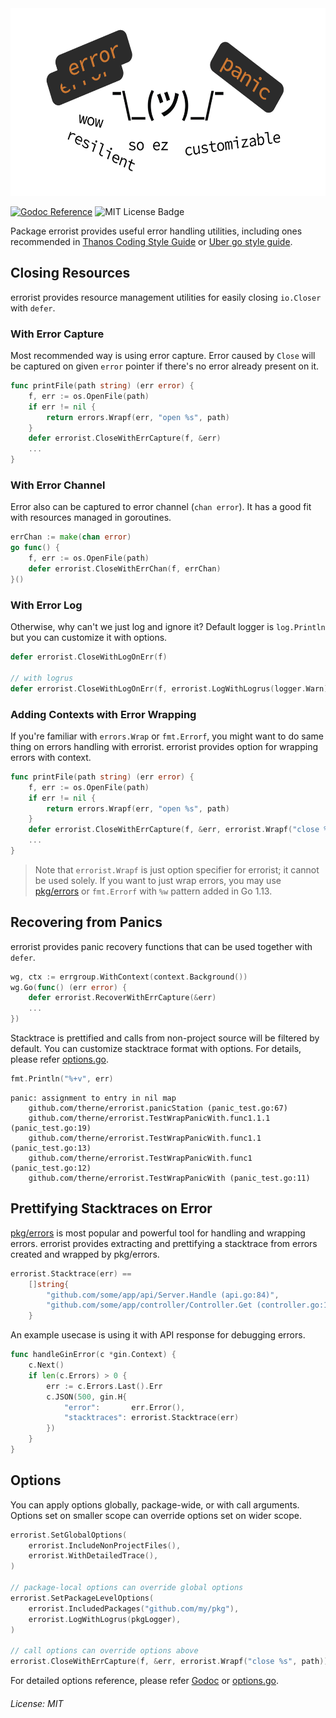 <img src="https://raw.githubusercontent.com/therne/errorist/master/docs/logo.png" alt="errorist" height="300px" />


[![Godoc Reference](http://img.shields.io/badge/godoc-reference-5272B4.svg?style=for-the-badge)](https://pkg.go.dev/github.com/therne/errorist)
![MIT License Badge](https://img.shields.io/github/license/therne/errorist?style=for-the-badge)

Package errorist provides useful error handling utilities, including ones recommended in
[Thanos Coding Style Guide](https://thanos.io/contributing/coding-style-guide.md/#defers-don-t-forget-to-check-returned-errors)
or [Uber go style guide](https://github.com/uber-go/guide/blob/master/style.md).

## Closing Resources

errorist provides resource management utilities for easily closing `io.Closer` with `defer`.

### With Error Capture

Most recommended way is using error capture. Error caused by `Close` will be captured on given `error` pointer
 if there's no error already present on it.

```go
func printFile(path string) (err error) {
    f, err := os.OpenFile(path)
    if err != nil {
        return errors.Wrapf(err, "open %s", path)
    }
    defer errorist.CloseWithErrCapture(f, &err)
    ...
}
```

### With Error Channel

Error also can be captured to error channel (`chan error`). It has a good fit with resources managed in goroutines.

```go
errChan := make(chan error)
go func() {
    f, err := os.OpenFile(path)
    defer errorist.CloseWithErrChan(f, errChan)
}()
```


### With Error Log

Otherwise, why can't we just log and ignore it? Default logger is `log.Println` but you can customize it with options.


```go
defer errorist.CloseWithLogOnErr(f)

// with logrus
defer errorist.CloseWithLogOnErr(f, errorist.LogWithLogrus(logger.Warn))
```

### Adding Contexts with Error Wrapping

If you're familiar with `errors.Wrap` or `fmt.Errorf`, you might want to do same thing on errors handling with errorist.
errorist provides option for wrapping errors with context.

```go
func printFile(path string) (err error) {
    f, err := os.OpenFile(path)
    if err != nil {
        return errors.Wrapf(err, "open %s", path)
    }
    defer errorist.CloseWithErrCapture(f, &err, errorist.Wrapf("close %s", path))
    ...
}
```

> Note that `errorist.Wrapf` is just option specifier for errorist; it cannot be used solely.
If you want to just wrap errors, you may use [pkg/errors](http://github.com/pkg/errors) or `fmt.Errorf` with `%w` pattern added in Go 1.13.


## Recovering from Panics

errorist provides panic recovery functions that can be used together with `defer`.

```go
wg, ctx := errgroup.WithContext(context.Background())
wg.Go(func() (err error) {
    defer errorist.RecoverWithErrCapture(&err)
    ...
})
```

Stacktrace is prettified and calls from non-project source will be filtered by default.
You can customize stacktrace format with options. For details, please refer
[options.go](https://github.com/therne/errorist/blob/master/options.go).

```go
fmt.Println("%+v", err)
```

```
panic: assignment to entry in nil map
    github.com/therne/errorist.panicStation (panic_test.go:67)
    github.com/therne/errorist.TestWrapPanicWith.func1.1.1 (panic_test.go:19)
    github.com/therne/errorist.TestWrapPanicWith.func1.1 (panic_test.go:13)
    github.com/therne/errorist.TestWrapPanicWith.func1 (panic_test.go:12)
    github.com/therne/errorist.TestWrapPanicWith (panic_test.go:11)
```

## Prettifying Stacktraces on Error

[pkg/errors](http://github.com/pkg/errors) is most popular and powerful tool for handling and wrapping errors.
errorist provides extracting and prettifying a stacktrace from errors created and wrapped by pkg/errors.

```go
errorist.Stacktrace(err) ==
    []string{
        "github.com/some/app/api/Server.Handle (api.go:84)",
        "github.com/some/app/controller/Controller.Get (controller.go:11)",
    }
```

An example usecase is using it with API response for debugging errors.

```go
func handleGinError(c *gin.Context) {
    c.Next()
    if len(c.Errors) > 0 {
        err := c.Errors.Last().Err
        c.JSON(500, gin.H{
            "error":       err.Error(),
            "stacktraces": errorist.Stacktrace(err)
        })
    }
}
```

## Options

You can apply options globally, package-wide, or with call arguments. Options set on smaller scope can override options set on wider scope.

```go
errorist.SetGlobalOptions(
    errorist.IncludeNonProjectFiles(),
    errorist.WithDetailedTrace(),
)

// package-local options can override global options
errorist.SetPackageLevelOptions(
    errorist.IncludedPackages("github.com/my/pkg"),
    errorist.LogWithLogrus(pkgLogger),
)

// call options can override options above
errorist.CloseWithErrCapture(f, &err, errorist.Wrapf("close %s", path))
```

For detailed options reference, please refer [Godoc](https://pkg.go.dev/github.com/therne/errorist?tab=doc#Options) or [options.go](https://github.com/therne/errorist/blob/master/options.go).

###### License: MIT
